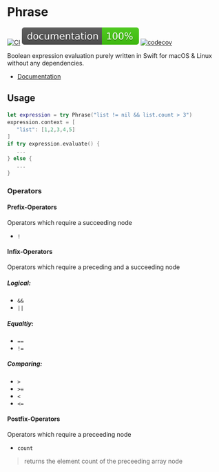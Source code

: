 # Phrase

[![CI](https://github.com/philprime/Phrase/workflows/Build,%20Lint%20&%20Test/badge.svg)](https://github.com/philprime/Phrase/actions)
[![Documentation](https://raw.githubusercontent.com/philprime/Phrase/gh-pages/badge.svg)](https://philprime.github.io/Phrase/)
[![codecov](https://codecov.io/gh/philprime/Phrase/branch/main/graph/badge.svg)](https://codecov.io/gh/philprime/Phrase)



Boolean expression evaluation purely written in Swift for 
macOS & Linux without any dependencies.

- [Documentation](https://philprime.github.io/Phrase/)

## Usage

```swift
let expression = try Phrase("list != nil && list.count > 3")
expression.context = [
   "list": [1,2,3,4,5]
]
if try expression.evaluate() {
   ...
} else {
   ...
}
```

### Operators

#### Prefix-Operators

Operators which require a succeeding node

- `!`

#### Infix-Operators

Operators which require a preceding and a succeeding node

##### Logical:

- `&&`
- `||`

##### Equaltiy:

- `==`
- `!=`

##### Comparing:

- `>`
- `>=`
- `<`
- `<=`

#### Postfix-Operators

Operators which require a preceeding node

- `count`

> returns the element count of the preceeding array node
